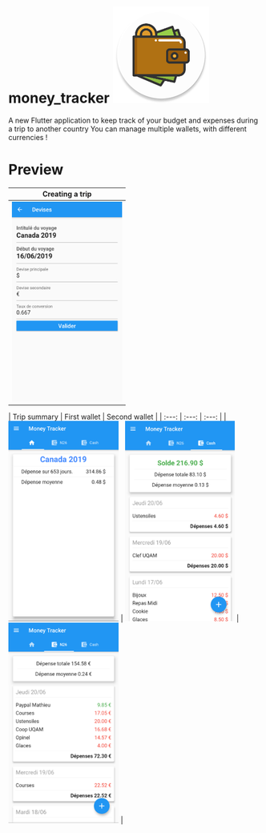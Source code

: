 

# money_tracker ![Logo](assets/logo.png)

A new Flutter application to keep track of your budget and expenses during a trip to another country
You can manage multiple wallets, with different currencies !

# Preview

| Creating a trip |
| :---: |
| <img src="assets/creation-voyage.png" height="400" alt="creation-voyage.png"> |

| Trip summary | First wallet | Second wallet |
| :---: | :---: | :---: |
| <img src="assets/resume-voyage.png" height="400" alt="resume-voyage.png"> | <img src="assets/wallet-cash.png" height="400" alt="wallet-cash.png"> | <img src="assets/wallet-N26.png" height="400" alt="wallet-N26.png"> |